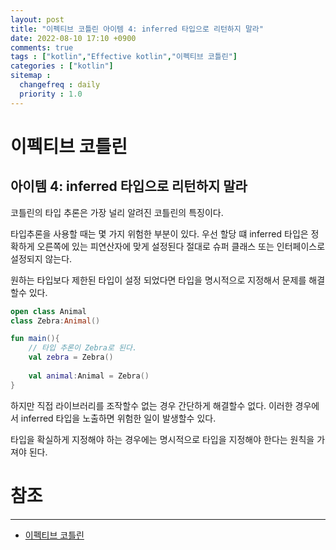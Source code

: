 ```yaml
---
layout: post
title: "이펙티브 코틀린 아이템 4: inferred 타입으로 리턴하지 말라"
date: 2022-08-10 17:10 +0900
comments: true
tags : ["kotlin","Effective kotlin","이펙티브 코틀린"]
categories : ["kotlin"]
sitemap :
  changefreq : daily
  priority : 1.0
---
```


# 이펙티브 코틀린
## 아이템 4: inferred 타입으로 리턴하지 말라

코틀린의 타입 추론은 가장 널리 알려진 코틀린의 특징이다.

타입추론을 사용할 때는 몇 가지 위험한 부분이 있다.
우선 할당 떄 inferred 타입은 정확하게 오른쪽에 있는 피연산자에 맞게 설정된다 절대로 슈퍼 클래스 또는 인터페이스로 설정되지 않는다.

원하는 타입보다 제한된 타입이 설정 되었다면 타입을 명시적으로 지정해서 문제를 해결할수 있다.

```kotlin
open class Animal
class Zebra:Animal()

fun main(){
    // 타입 추론이 Zebra로 된다.
    val zebra = Zebra()
    
    val animal:Animal = Zebra()
}

```

하지만 직접 라이브러리를 조작할수 없는 경우 간단하게 해결할수 없다. 이러한 경우에서 inferred 타입을 노출하면 위험한 일이 발생할수 있다.

타입을 확실하게 지정해야 하는 경우에는 명시적으로 타입을 지정해야 한다는 원칙을 가져야 된다.


# 참조

-----
* [이펙티브 코틀린](http://www.yes24.com/Product/Goods/106225986)

